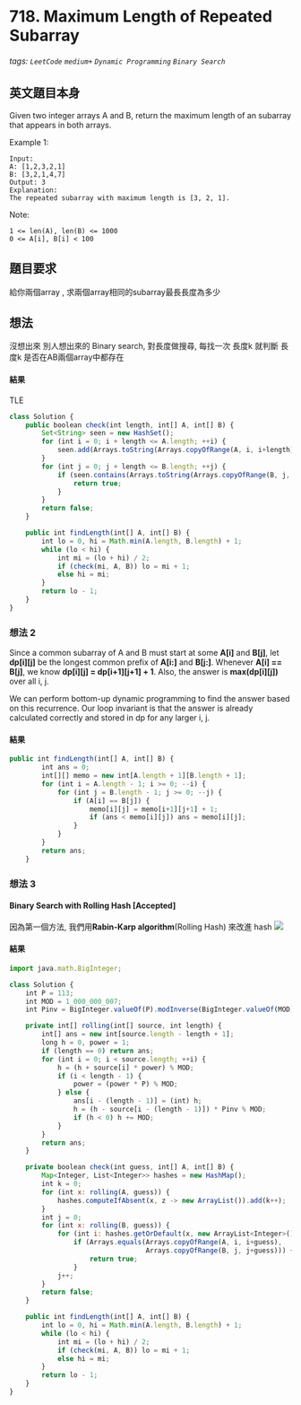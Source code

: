 # 718. Maximum Length of Repeated Subarray
###### tags: `LeetCode` `medium+` `Dynamic Programming` `Binary Search`

## 英文題目本身
Given two integer arrays A and B, return the maximum length of an subarray that appears in both arrays.

Example 1:
```
Input:
A: [1,2,3,2,1]
B: [3,2,1,4,7]
Output: 3
Explanation: 
The repeated subarray with maximum length is [3, 2, 1].
 ```

Note:
```
1 <= len(A), len(B) <= 1000
0 <= A[i], B[i] < 100
```
## 題目要求
給你兩個array , 求兩個array相同的subarray最長長度為多少
## 想法
沒想出來
別人想出來的
Binary search, 對長度做搜尋, 每找一次 長度k 就判斷 長度k 是否在AB兩個array中都存在


#### 結果
TLE
```javascript
class Solution {
    public boolean check(int length, int[] A, int[] B) {
        Set<String> seen = new HashSet();
        for (int i = 0; i + length <= A.length; ++i) {
            seen.add(Arrays.toString(Arrays.copyOfRange(A, i, i+length)));
        }
        for (int j = 0; j + length <= B.length; ++j) {
            if (seen.contains(Arrays.toString(Arrays.copyOfRange(B, j, j+length)))) {
                return true;
            }
        }
        return false;
    }

    public int findLength(int[] A, int[] B) {
        int lo = 0, hi = Math.min(A.length, B.length) + 1;
        while (lo < hi) {
            int mi = (lo + hi) / 2;
            if (check(mi, A, B)) lo = mi + 1;
            else hi = mi;
        }
        return lo - 1;
    }
}
```

### 想法 2
Since a common subarray of A and B must start at some **A[i]** and **B[j]**, let **dp[i][j]** be the longest common prefix of **A[i:]** and **B[j:]**. Whenever **A[i] == B[j]**, we know **dp[i][j] = dp[i+1][j+1] + 1**. Also, the answer is **max(dp[i][j])** over all i, j.

We can perform bottom-up dynamic programming to find the answer based on this recurrence. Our loop invariant is that the answer is already calculated correctly and stored in dp for any larger i, j.
#### 結果
```javascript
public int findLength(int[] A, int[] B) {
        int ans = 0;
        int[][] memo = new int[A.length + 1][B.length + 1];
        for (int i = A.length - 1; i >= 0; --i) {
            for (int j = B.length - 1; j >= 0; --j) {
                if (A[i] == B[j]) {
                    memo[i][j] = memo[i+1][j+1] + 1;
                    if (ans < memo[i][j]) ans = memo[i][j];
                }
            }
        }
        return ans;
    }
```

### 想法 3
#### Binary Search with Rolling Hash [Accepted]
因為第一個方法, 我們用**Rabin-Karp algorithm**(Rolling Hash) 來改進 hash
![](https://i.imgur.com/5PAPNtD.png)


#### 結果
```javascript
import java.math.BigInteger;

class Solution {
    int P = 113;
    int MOD = 1_000_000_007;
    int Pinv = BigInteger.valueOf(P).modInverse(BigInteger.valueOf(MOD)).intValue();

    private int[] rolling(int[] source, int length) {
        int[] ans = new int[source.length - length + 1];
        long h = 0, power = 1;
        if (length == 0) return ans;
        for (int i = 0; i < source.length; ++i) {
            h = (h + source[i] * power) % MOD;
            if (i < length - 1) {
                power = (power * P) % MOD;
            } else {
                ans[i - (length - 1)] = (int) h;
                h = (h - source[i - (length - 1)]) * Pinv % MOD;
                if (h < 0) h += MOD;
            }
        }
        return ans;
    }

    private boolean check(int guess, int[] A, int[] B) {
        Map<Integer, List<Integer>> hashes = new HashMap();
        int k = 0;
        for (int x: rolling(A, guess)) {
            hashes.computeIfAbsent(x, z -> new ArrayList()).add(k++);
        }
        int j = 0;
        for (int x: rolling(B, guess)) {
            for (int i: hashes.getOrDefault(x, new ArrayList<Integer>()))
                if (Arrays.equals(Arrays.copyOfRange(A, i, i+guess),
                                  Arrays.copyOfRange(B, j, j+guess))) {
                    return true;
                }
            j++;
        }
        return false;
    }

    public int findLength(int[] A, int[] B) {
        int lo = 0, hi = Math.min(A.length, B.length) + 1;
        while (lo < hi) {
            int mi = (lo + hi) / 2;
            if (check(mi, A, B)) lo = mi + 1;
            else hi = mi;
        }
        return lo - 1;
    }
}
```